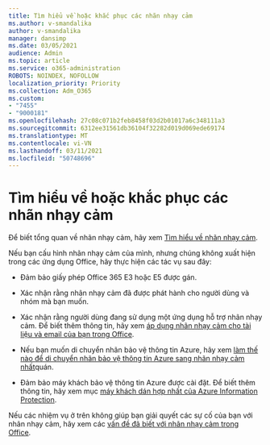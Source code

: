 ```yaml
---
title: Tìm hiểu về hoặc khắc phục các nhãn nhạy cảm
ms.author: v-smandalika
author: v-smandalika
manager: dansimp
ms.date: 03/05/2021
audience: Admin
ms.topic: article
ms.service: o365-administration
ROBOTS: NOINDEX, NOFOLLOW
localization_priority: Priority
ms.collection: Adm_O365
ms.custom:
- "7455"
- "9000181"
ms.openlocfilehash: 27c08c071b2feb8458f03d2b01017a6c348111a3
ms.sourcegitcommit: 6312ee31561db36104f32282d019d069ede69174
ms.translationtype: MT
ms.contentlocale: vi-VN
ms.lasthandoff: 03/11/2021
ms.locfileid: "50748696"
---
```

# <a name="learn-about-or-troubleshoot-sensitivity-labels"></a>Tìm hiểu về hoặc khắc phục các nhãn nhạy cảm

Để biết tổng quan về nhãn nhạy cảm, hãy xem [Tìm hiểu về nhãn nhạy cảm](https://docs.microsoft.com/microsoft-365/compliance/sensitivity-labels).

Nếu bạn cấu hình nhãn nhạy cảm của mình, nhưng chúng không xuất hiện trong các ứng dụng Office, hãy thực hiện các tác vụ sau đây:

- Đảm bảo giấy phép Office 365 E3 hoặc E5 được gán.

- Xác nhận rằng nhãn nhạy cảm đã được phát hành cho người dùng và nhóm mà bạn muốn.

- Xác nhận rằng người dùng đang sử dụng một ứng dụng hỗ trợ nhãn nhạy cảm. Để biết thêm thông tin, hãy xem [áp dụng nhãn nhạy cảm cho tài liệu và email của bạn trong Office](https://support.microsoft.com/topic/apply-sensitivity-labels-to-your-files-and-email-in-office-2f96e7cd-d5a4-403b-8bd7-4cc636bae0f9).

- Nếu bạn muốn di chuyển nhãn bảo vệ thông tin Azure, hãy xem [làm thế nào để di chuyển nhãn bảo vệ thông tin Azure sang nhãn nhạy cảm nhất](https://docs.microsoft.com/azure/information-protection/configure-policy-migrate-labels)quán.

- Đảm bảo máy khách bảo vệ thông tin Azure được cài đặt. Để biết thêm thông tin, hãy xem mục [máy khách dán hợp nhất của Azure Information Protection](https://docs.microsoft.com/azure/information-protection/rms-client/unifiedlabelingclient-version-release-history).

Nếu các nhiệm vụ ở trên không giúp bạn giải quyết các sự cố của bạn với nhãn nhạy cảm, hãy xem các [vấn đề đã biết với nhãn nhạy cảm trong Office](https://support.microsoft.com/topic/known-issues-with-sensitivity-labels-in-office-b169d687-2bbd-4e21-a440-7da1b2743edc).
